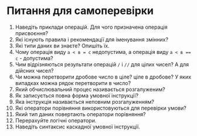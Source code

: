# Питання для самоперевірки 

1. Наведіть приклади операцій. Для чого призначена операція присвоєння? 
2. Які існують правила і рекомендації для іменування змінних? 
3. Які типи даних ви знаєте? Опишіть їх. 
4. Чому операція виду `а < в = c` недопустима, а операція виду `а < в == с` - допустима? 
5. Чим відрізняються результати операцій `/` і `//` для цілих чисел? А для дійсних чисел? 
6. Чи можна перетворити дробове число в ціле? ціле в дробове? У яких випадках можна рядок перетворити в число? 
7. Який обчислювальний процес називається розгалуженим? 
8. Як записується повна форма умовної інструкції? 
9. Яка інструкція називається неповним розгалуженням? 
10. Які оператори порівняння використовуються для перевірки умови? 
11. Який тип даних повертають оператори порівняння? 
12. Перерахуйте логічні оператори. 
13. Наведіть синтаксис каскадної умовної інструкції.